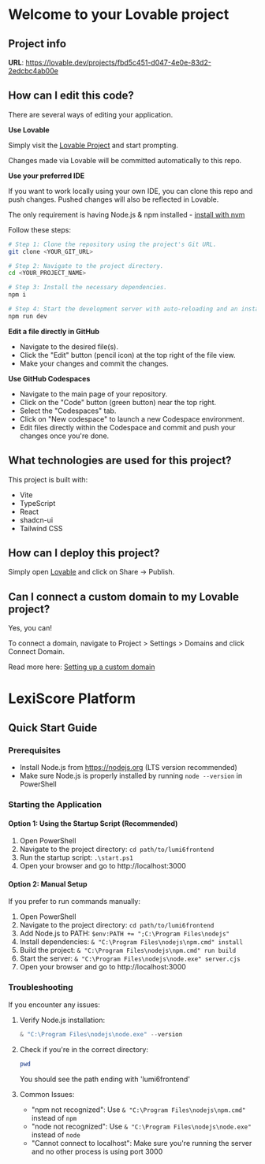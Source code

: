 # Welcome to your Lovable project

## Project info

**URL**: https://lovable.dev/projects/fbd5c451-d047-4e0e-83d2-2edcbc4ab00e

## How can I edit this code?

There are several ways of editing your application.

**Use Lovable**

Simply visit the [Lovable Project](https://lovable.dev/projects/fbd5c451-d047-4e0e-83d2-2edcbc4ab00e) and start prompting.

Changes made via Lovable will be committed automatically to this repo.

**Use your preferred IDE**

If you want to work locally using your own IDE, you can clone this repo and push changes. Pushed changes will also be reflected in Lovable.

The only requirement is having Node.js & npm installed - [install with nvm](https://github.com/nvm-sh/nvm#installing-and-updating)

Follow these steps:

```sh
# Step 1: Clone the repository using the project's Git URL.
git clone <YOUR_GIT_URL>

# Step 2: Navigate to the project directory.
cd <YOUR_PROJECT_NAME>

# Step 3: Install the necessary dependencies.
npm i

# Step 4: Start the development server with auto-reloading and an instant preview.
npm run dev
```

**Edit a file directly in GitHub**

- Navigate to the desired file(s).
- Click the "Edit" button (pencil icon) at the top right of the file view.
- Make your changes and commit the changes.

**Use GitHub Codespaces**

- Navigate to the main page of your repository.
- Click on the "Code" button (green button) near the top right.
- Select the "Codespaces" tab.
- Click on "New codespace" to launch a new Codespace environment.
- Edit files directly within the Codespace and commit and push your changes once you're done.

## What technologies are used for this project?

This project is built with:

- Vite
- TypeScript
- React
- shadcn-ui
- Tailwind CSS

## How can I deploy this project?

Simply open [Lovable](https://lovable.dev/projects/fbd5c451-d047-4e0e-83d2-2edcbc4ab00e) and click on Share -> Publish.

## Can I connect a custom domain to my Lovable project?

Yes, you can!

To connect a domain, navigate to Project > Settings > Domains and click Connect Domain.

Read more here: [Setting up a custom domain](https://docs.lovable.dev/tips-tricks/custom-domain#step-by-step-guide)

# LexiScore Platform

## Quick Start Guide

### Prerequisites
- Install Node.js from https://nodejs.org (LTS version recommended)
- Make sure Node.js is properly installed by running `node --version` in PowerShell

### Starting the Application

#### Option 1: Using the Startup Script (Recommended)
1. Open PowerShell
2. Navigate to the project directory: `cd path/to/lumi6frontend`
3. Run the startup script: `.\start.ps1`
4. Open your browser and go to http://localhost:3000

#### Option 2: Manual Setup
If you prefer to run commands manually:

1. Open PowerShell
2. Navigate to the project directory: `cd path/to/lumi6frontend`
3. Add Node.js to PATH: `$env:PATH += ";C:\Program Files\nodejs"`
4. Install dependencies: `& "C:\Program Files\nodejs\npm.cmd" install`
5. Build the project: `& "C:\Program Files\nodejs\npm.cmd" run build`
6. Start the server: `& "C:\Program Files\nodejs\node.exe" server.cjs`
7. Open your browser and go to http://localhost:3000

### Troubleshooting

If you encounter any issues:

1. Verify Node.js installation:
   ```powershell
   & "C:\Program Files\nodejs\node.exe" --version
   ```

2. Check if you're in the correct directory:
   ```powershell
   pwd
   ```
   You should see the path ending with 'lumi6frontend'

3. Common Issues:
   - "npm not recognized": Use `& "C:\Program Files\nodejs\npm.cmd"` instead of `npm`
   - "node not recognized": Use `& "C:\Program Files\nodejs\node.exe"` instead of `node`
   - "Cannot connect to localhost": Make sure you're running the server and no other process is using port 3000
